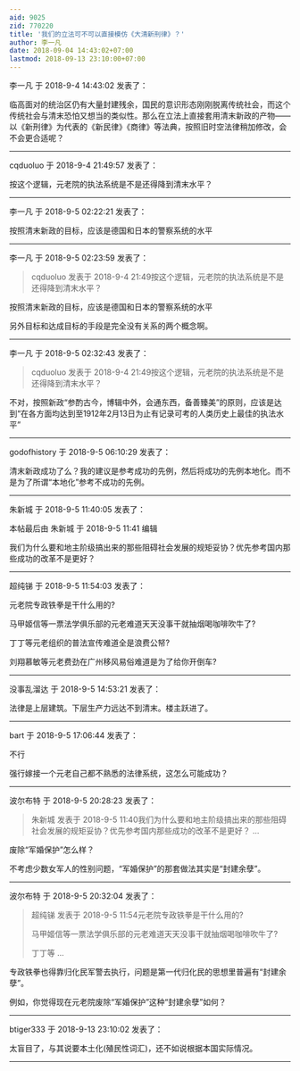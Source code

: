 ```yaml
---
aid: 9025
zid: 770220
title: '我们的立法可不可以直接模仿《大清新刑律》？'
author: 李一凡
date: 2018-09-04 14:43:02+07:00
lastmod: 2018-09-13 23:10:00+07:00
---
```


李一凡 于 2018-9-4 14:43:02 发表了：

临高面对的统治区仍有大量封建残余，国民的意识形态刚刚脱离传统社会，而这个传统社会与清末恐怕又想当的类似性。那么在立法上直接套用清末新政的产物——以《新刑律》为代表的《新民律》《商律》等法典，按照旧时空法律稍加修改，会不会更合适呢？

---------

cqduoluo 于 2018-9-4 21:49:57 发表了：

按这个逻辑，元老院的执法系统是不是还得降到清末水平？

---------

李一凡 于 2018-9-5 02:22:21 发表了：

按照清末新政的目标，应该是德国和日本的警察系统的水平

---------

李一凡 于 2018-9-5 02:23:59 发表了：

> cqduoluo 发表于 2018-9-4 21:49按这个逻辑，元老院的执法系统是不是还得降到清末水平？



按照清末新政的目标，应该是德国和日本的警察系统的水平

另外目标和达成目标的手段是完全没有关系的两个概念啊。

---------

李一凡 于 2018-9-5 02:32:43 发表了：

> cqduoluo 发表于 2018-9-4 21:49按这个逻辑，元老院的执法系统是不是还得降到清末水平？



不对，按照新政“参酌古今，博辑中外，会通东西，备善臻美”的原则，应该是达到“在各方面均达到至1912年2月13日为止有记录可考的人类历史上最佳的执法水平”

---------

godofhistory 于 2018-9-5 06:10:29 发表了：

清末新政成功了么？我的建议是参考成功的先例，然后将成功的先例本地化。而不是为了所谓“本地化”参考不成功的先例。

---------

朱新城 于 2018-9-5 11:40:05 发表了：

本帖最后由 朱新城 于 2018-9-5 11:41 编辑 

我们为什么要和地主阶级搞出来的那些阻碍社会发展的规矩妥协？优先参考国内那些成功的改革不是更好？

---------

超纯锑 于 2018-9-5 11:54:03 发表了：

元老院专政铁拳是干什么用的?

马甲姬信等一票法学俱乐部的元老难道天天没事干就抽烟喝咖啡吹牛了?

丁丁等元老组织的普法宣传难道全是浪费公帑?

刘翔慕敏等元老费劲在广州移风易俗难道是为了给你开倒车?

---------

没事乱溜达 于 2018-9-5 14:53:21 发表了：

法律是上层建筑。下层生产力远达不到清末。楼主跃进了。

---------

bart 于 2018-9-5 17:06:44 发表了：

不行

强行嫁接一个元老自己都不熟悉的法律系统，这怎么可能成功？

---------

波尔布特 于 2018-9-5 20:28:23 发表了：

> 朱新城 发表于 2018-9-5 11:40我们为什么要和地主阶级搞出来的那些阻碍社会发展的规矩妥协？优先参考国内那些成功的改革不是更好？ ...



废除“军婚保护”怎么样？

不考虑少数女军人的性别问题，“军婚保护”的那套做法其实是“封建余孽”。

---------

波尔布特 于 2018-9-5 20:32:04 发表了：

> 超纯锑 发表于 2018-9-5 11:54元老院专政铁拳是干什么用的?
> 
> 马甲姬信等一票法学俱乐部的元老难道天天没事干就抽烟喝咖啡吹牛了?
> 
> 丁丁等 ...



专政铁拳也得靠归化民军警去执行，问题是第一代归化民的思想里普遍有“封建余孽”。

例如，你觉得现在元老院废除“军婚保护”这种“封建余孽”如何？

---------

btiger333 于 2018-9-13 23:10:02 发表了：

太盲目了，与其说要本土化(殖民性词汇)，还不如说根据本国实际情况。

---------

